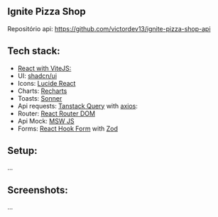 Ignite Pizza Shop
---
Repositório api: https://github.com/victordev13/ignite-pizza-shop-api

## Tech stack:
  - [React with ViteJS:](https://vitejs.dev/)
  - UI: [shadcn/ui](https://ui.shadcn.com/)
  - Icons: [Lucide React](https://lucide.dev/)
  - Charts: [Recharts](https://recharts.org/)
  - Toasts: [Sonner](https://sonner.emilkowal.ski/)
  - Api requests: [Tanstack Query](https://tanstack.com/query) with [axios](https://axios-http.com/):
  - Router: [React Router DOM](https://reactrouter.com/)
  - Api Mock: [MSW JS](https://mswjs.io/)
  - Forms: [React Hook Form](https://react-hook-form.com/) with [Zod](https://zod.dev/)

## Setup:
...

## Screenshots:
...

